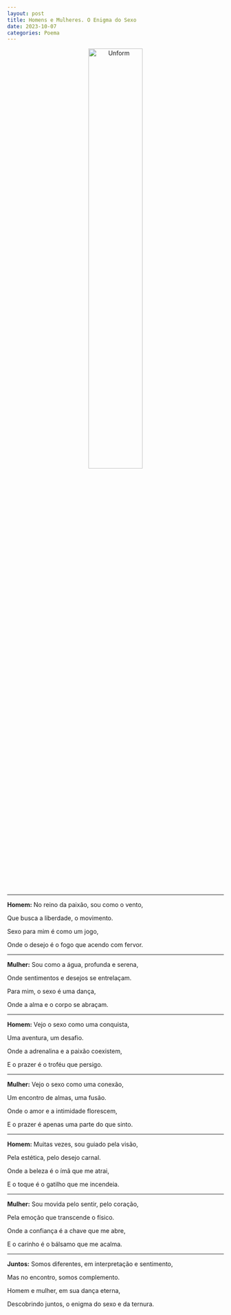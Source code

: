 ```yaml
---
layout: post
title: Homens e Mulheres. O Enigma do Sexo
date: 2023-10-07
categories: Poema
---
```


<p align="center">
<img src="{{ site.baseurl }}/images/2023-10-07-Homens-e-Mulheres--O-Enigma-do-Sexo.png" height="50%" width="50%" alt="Unform" />
</p>

---

**Homem:**
No reino da paixão, sou como o vento,

Que busca a liberdade, o movimento.

Sexo para mim é como um jogo,

Onde o desejo é o fogo que acendo com fervor.

---

**Mulher:**
Sou como a água, profunda e serena,

Onde sentimentos e desejos se entrelaçam.

Para mim, o sexo é uma dança,

Onde a alma e o corpo se abraçam.

---

**Homem:**
Vejo o sexo como uma conquista,

Uma aventura, um desafio.

Onde a adrenalina e a paixão coexistem,

E o prazer é o troféu que persigo.

---

**Mulher:**
Vejo o sexo como uma conexão,

Um encontro de almas, uma fusão.

Onde o amor e a intimidade florescem,

E o prazer é apenas uma parte do que sinto.

---

**Homem:**
Muitas vezes, sou guiado pela visão,

Pela estética, pelo desejo carnal.

Onde a beleza é o ímã que me atrai,

E o toque é o gatilho que me incendeia.

---

**Mulher:**
Sou movida pelo sentir, pelo coração,

Pela emoção que transcende o físico.

Onde a confiança é a chave que me abre,

E o carinho é o bálsamo que me acalma.

---

**Juntos:**
Somos diferentes, em interpretação e sentimento,

Mas no encontro, somos complemento.

Homem e mulher, em sua dança eterna,

Descobrindo juntos, o enigma do sexo e da ternura.
